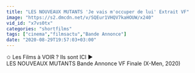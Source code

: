 ```yaml
---
title: "LES NOUVEAUX MUTANTS 'Je vais m'occuper de lui' Extrait VF"
image: "https://s2.dmcdn.net/v/SQEur1VHQV7kaHOUW/x240"
vid_id: "x7vs0tx"
categories: "shortfilms"
tags: ["cinema","filmsactu","Bande Annonce"]
date: "2020-08-29T19:57:03+03:00"
---
```

✩ Les Films à VOIR ?  Ils sont ICI ►   <br>LES NOUVEAUX MUTANTS Bande Annonce VF Finale (X-Men, 2020)  <br>
